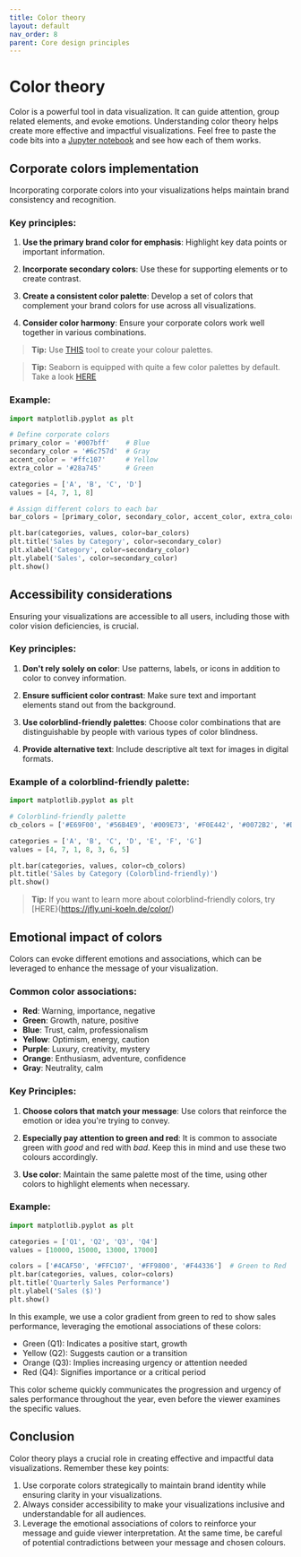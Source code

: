 ```yaml
---
title: Color theory
layout: default
nav_order: 8
parent: Core design principles
---
```

# Color theory

Color is a powerful tool in data visualization. It can guide attention, group related elements, and evoke emotions. Understanding color theory helps create more effective and impactful visualizations. Feel free to paste the code bits into a [Jupyter notebook](http://colab.research.google.com/) and see how each of them works.

## Corporate colors implementation

Incorporating corporate colors into your visualizations helps maintain brand consistency and recognition.

### Key principles:

1. **Use the primary brand color for emphasis**: Highlight key data points or important information.

2. **Incorporate secondary colors**: Use these for supporting elements or to create contrast.

3. **Create a consistent color palette**: Develop a set of colors that complement your brand colors for use across all visualizations.

4. **Consider color harmony**: Ensure your corporate colors work well together in various combinations.

> **Tip:** Use [THIS](https://color.adobe.com/pl/create/color-wheel) tool to create your colour palettes.

> **Tip:** Seaborn is equipped with quite a few color palettes by default. Take a look [HERE](https://seaborn.pydata.org/tutorial/color_palettes.html)

### Example:
```python
import matplotlib.pyplot as plt

# Define corporate colors
primary_color = '#007bff'    # Blue
secondary_color = '#6c757d'  # Gray
accent_color = '#ffc107'     # Yellow
extra_color = '#28a745'      # Green 

categories = ['A', 'B', 'C', 'D']
values = [4, 7, 1, 8]

# Assign different colors to each bar
bar_colors = [primary_color, secondary_color, accent_color, extra_color]

plt.bar(categories, values, color=bar_colors)
plt.title('Sales by Category', color=secondary_color)
plt.xlabel('Category', color=secondary_color)
plt.ylabel('Sales', color=secondary_color)
plt.show()
```

## Accessibility considerations

Ensuring your visualizations are accessible to all users, including those with color vision deficiencies, is crucial.

### Key principles:

1. **Don't rely solely on color**: Use patterns, labels, or icons in addition to color to convey information.

2. **Ensure sufficient color contrast**: Make sure text and important elements stand out from the background.

3. **Use colorblind-friendly palettes**: Choose color combinations that are distinguishable by people with various types of color blindness.

4. **Provide alternative text**: Include descriptive alt text for images in digital formats.

### Example of a colorblind-friendly palette:
```python
import matplotlib.pyplot as plt

# Colorblind-friendly palette
cb_colors = ['#E69F00', '#56B4E9', '#009E73', '#F0E442', '#0072B2', '#D55E00', '#CC79A7']

categories = ['A', 'B', 'C', 'D', 'E', 'F', 'G']
values = [4, 7, 1, 8, 3, 6, 5]

plt.bar(categories, values, color=cb_colors)
plt.title('Sales by Category (Colorblind-friendly)')
plt.show()
```

> **Tip:** If you want to learn more about colorblind-friendly colors, try [HERE}(https://jfly.uni-koeln.de/color/)

## Emotional impact of colors

Colors can evoke different emotions and associations, which can be leveraged to enhance the message of your visualization.

### Common color associations:

- **Red**: Warning, importance, negative
- **Green**: Growth, nature, positive
- **Blue**: Trust, calm, professionalism 
- **Yellow**: Optimism, energy, caution
- **Purple**: Luxury, creativity, mystery
- **Orange**: Enthusiasm, adventure, confidence
- **Gray**: Neutrality, calm

### Key Principles:

1. **Choose colors that match your message**: Use colors that reinforce the emotion or idea you're trying to convey.

2. **Especially pay attention to green and red**: It is common to associate green with *good* and red with *bad*. Keep this in mind and use these two colours accordingly.

3. **Use color**: Maintain the same palette most of the time, using other colors to highlight elements when necessary.

### Example:
```python
import matplotlib.pyplot as plt

categories = ['Q1', 'Q2', 'Q3', 'Q4']
values = [10000, 15000, 13000, 17000]

colors = ['#4CAF50', '#FFC107', '#FF9800', '#F44336']  # Green to Red
plt.bar(categories, values, color=colors)
plt.title('Quarterly Sales Performance')
plt.ylabel('Sales ($)')
plt.show()
```

In this example, we use a color gradient from green to red to show sales performance, leveraging the emotional associations of these colors:

- Green (Q1): Indicates a positive start, growth
- Yellow (Q2): Suggests caution or a transition
- Orange (Q3): Implies increasing urgency or attention needed
- Red (Q4): Signifies importance or a critical period

This color scheme quickly communicates the progression and urgency of sales performance throughout the year, even before the viewer examines the specific values.

## Conclusion

Color theory plays a crucial role in creating effective and impactful data visualizations. Remember these key points:

1. Use corporate colors strategically to maintain brand identity while ensuring clarity in your visualizations.
2. Always consider accessibility to make your visualizations inclusive and understandable for all audiences.
3. Leverage the emotional associations of colors to reinforce your message and guide viewer interpretation. At the same time, be careful of potential contradictions between your message and chosen colours.
